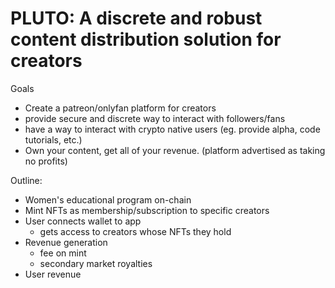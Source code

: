 # **PLUTO: A discrete and robust content distribution solution for creators**

Goals
- Create a patreon/onlyfan platform for creators
- provide secure and discrete way to interact with followers/fans
- have a way to interact with crypto native users (eg. provide alpha, code tutorials, etc.)
- Own your content, get all of your revenue. (platform advertised as taking no profits)

Outline:

- Women's educational program on-chain
- Mint NFTs as membership/subscription to specific creators
- User connects wallet to app
    - gets access to creators whose NFTs they hold
- Revenue generation
    - fee on mint
    - secondary market royalties
- User revenue
